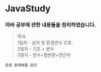 # JavaStudy

### 자바 공부에 관한 내용들을 정리하였습니다.


> 목차<br/>
    1일차 - 설치 및 환경변수 오류.<br/>
    2일차 - 기초 + 변수<br/>
    3알치 - 변수+형변환+연산자<br/>
    
    응용 문제해결 공간
